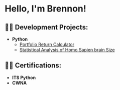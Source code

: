 <h1>Hello, I'm Brennon! 

<h2>👨‍💻 Development Projects:</h2>

- <b>Python</b>
  - [Portfolio Return Calculator](https://github.com/Vbrennon/Portfolio-Return-Calculator)
  - [Statistical Analysis of Homo Sapien brain Size](https://github.com/Vbrennon/Segmented-Regression)

<h2>👨‍💻 Certifications:</h2>

- <b>ITS Python</b>
- <b>CWNA</b>
